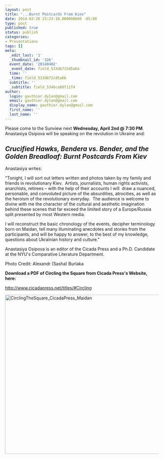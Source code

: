 ```yaml
---
layout: post
title: "...Burnt Postcards From Kiev"
date: 2014-03-26 23:23:18.000000000 -05:00
type: post
published: true
status: publish
categories:
- Presentations
tags: []
meta:
  _edit_last: '1'
  _thumbnail_id: '326'
  event_date: '20140402'
  _event_date: field_533db715d5a6a
  time: ''
  _time: field_533db72cd5a6b
  subtitle: ''
  _subtitle: field_5346ca80f11f4
author:
  login: gauthier.dylan@gmail.com
  email: gauthier.dylan@gmail.com
  display_name: gauthier.dylan@gmail.com
  first_name: ''
  last_name: ''
---
```

<p>Please come to the Sunview next <strong>Wednesday, April 2nd @ 7:30 PM</strong>. Anastasiya Osipova will be speaking on the revolution in Ukraine and:</p>
<h2><em><strong>Crucified Hawks, Bendera vs. Bender, and the Golden Breadloaf: </strong><strong>Burnt Postcards From Kiev</strong></em></h2>
<p>Anastasiya writes:</p>
<p>"Tonight, I will sort out letters written and photos taken by my family and friends in revolutionary Kiev.  Artists, journalists, human rights activists, anarchists, retirees – with the help of their accounts I will  draw a nuanced, personable, and convoluted picture of the absurdities, atrocities, as well as the heroism of the revolutionary everyday.  The audience is welcome to divine with me the character of the cultural and aesthetic imagination behind these scenes that far exceed the limited story of a Europe/Russia split presented by most Western media.</p>
<p>I will reconstruct the basic chronology of the events, decipher terminology born on Maidan, tell many illuminating anecdotes and stories from the participants, and will be happy to answer, to the best of my knowledge, questions about Ukrainian history and culture."</p>
<p>Anastasiya Osipova is an editor of the Cicada Press and a Ph.D. Candidate at the NYU's Comparative Literature Department.</p>
<p>Photo Credit: Alexandr (Sasha) Burlaka</p>
<p><strong>Download a PDF of Circling the Square from Cicada Press's Website, here:</strong></p>
<p><a href="http://www.cicadapress.net/titles/#Circling">http://www.cicadapress.net/titles/#Circling</a></p>
<p><a href="http://thesunview.org/wp-content/uploads/2014/03/CirclingTheSquare_CicadaPress_Maidan.jpg"><img class="alignnone size-large wp-image-539" src="{{ site.baseurl }}/assets/CirclingTheSquare_CicadaPress_Maidan-1024x832.jpg" alt="CirclingTheSquare_CicadaPress_Maidan" width="640" height="520" /></a></p>
